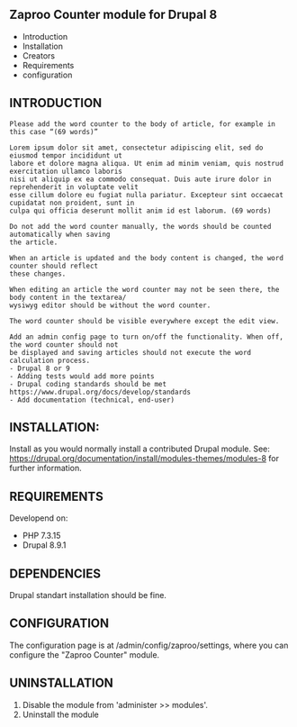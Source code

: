 Zaproo Counter module for Drupal 8
---------------------------

* Introduction
* Installation
* Creators
* Requirements
* configuration

INTRODUCTION
-----------

```
Please add the word counter to the body of article, for example in this case “(69 words)”

Lorem ipsum dolor sit amet, consectetur adipiscing elit, sed do eiusmod tempor incididunt ut
labore et dolore magna aliqua. Ut enim ad minim veniam, quis nostrud exercitation ullamco laboris
nisi ut aliquip ex ea commodo consequat. Duis aute irure dolor in reprehenderit in voluptate velit
esse cillum dolore eu fugiat nulla pariatur. Excepteur sint occaecat cupidatat non proident, sunt in
culpa qui officia deserunt mollit anim id est laborum. (69 words)

Do not add the word counter manually, the words should be counted automatically when saving
the article.

When an article is updated and the body content is changed, the word counter should reflect
these changes.

When editing an article the word counter may not be seen there, the body content in the textarea/
wysiwyg editor should be without the word counter.

The word counter should be visible everywhere except the edit view.

Add an admin config page to turn on/off the functionality. When off, the word counter should not
be displayed and saving articles should not execute the word calculation process.
- Drupal 8 or 9
- Adding tests would add more points
- Drupal coding standards should be met https://www.drupal.org/docs/develop/standards
- Add documentation (technical, end-user)
```

INSTALLATION:
-------------
Install as you would normally install a contributed Drupal module. See:
https://drupal.org/documentation/install/modules-themes/modules-8
for further information.

REQUIREMENTS
------------

Developend on:
- PHP 7.3.15
- Drupal 8.9.1

DEPENDENCIES
------------
Drupal standart installation should be fine.

CONFIGURATION
-------------
The configuration page is at /admin/config/zaproo/settings,
where you can configure the "Zaproo Counter" module.

UNINSTALLATION
--------------
1. Disable the module from 'administer >> modules'.
2. Uninstall the module

